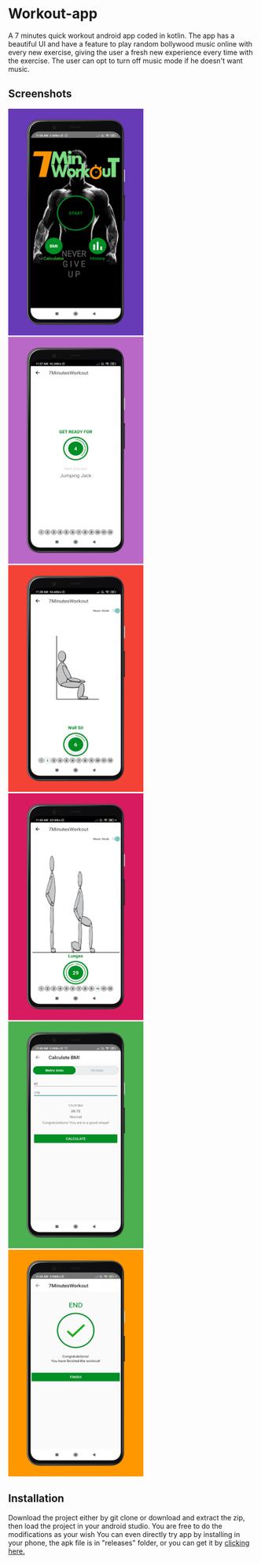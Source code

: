 # Workout-app
A 7 minutes quick workout android app coded in kotlin. The app has a beautiful UI and have a feature to play random bollywood music online with every new exercise, giving the user a fresh new experience every time with the exercise. The user can opt to turn off music mode if he doesn't want music.

## Screenshots
<img src="https://github.com/gtiwari912/Workout-app/blob/master/screenshots/screenshot6.png" width="275" height="460"> <img src="https://github.com/gtiwari912/Workout-app/blob/master/screenshots/screenshot5.png" width="275" height="460"> <img src="https://github.com/gtiwari912/Workout-app/blob/master/screenshots/screenshot4.png" width="275" height="460">
<img src="https://github.com/gtiwari912/Workout-app/blob/master/screenshots/screenshot3.png" width="275" height="460"> <img src="https://github.com/gtiwari912/Workout-app/blob/master/screenshots/screenshot2.png" width="275" height="460"> <img src="https://github.com/gtiwari912/Workout-app/blob/master/screenshots/screenshot1.png" width="275" height="460">

## Installation

Download the project either by git clone or download and extract the zip, then load the project in your android studio. You are free to do the modifications as your wish
You can even directly try app by installing in your phone, the apk file is in "releases" folder, or you can get it by <a href="https://github.com/gtiwari912/Workout-app/blob/master/releases/7MinutesWorkoutApp.apk">clicking here.</a> 
